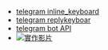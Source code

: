 * [telegram inline_keyboard](https://core.telegram.org/bots/api/#inlinekeyboardbutton)
* [telegram replykeyboar](https://core.telegram.org/bots/api/#replykeyboardmarkup)
* [telegram bot API ](https://core.telegram.org/bots/api)
* [![實作影片](http://img.youtube.com/vi/8rqR4UCKMOU/0.jpg)](https://www.youtube.com/watch?v=8rqR4UCKMOU)    
